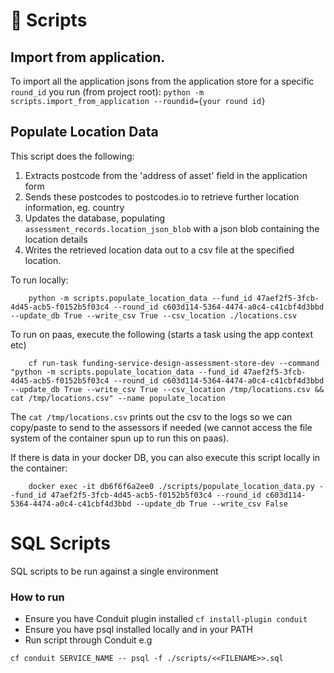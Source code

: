 # 📜 Scripts

## Import from application.

To import all the application jsons from the application store for a specific `round_id` you run (from project root):
`python -m scripts.import_from_application --roundid={your round id}`

## Populate Location Data

This script does the following:

1. Extracts postcode from the 'address of asset' field in the application form
1. Sends these postcodes to postcodes.io to retrieve further location information, eg. country
1. Updates the database, populating `assessment_records.location_json_blob` with a json blob containing the location details
1. Writes the retrieved location data out to a csv file at the specified location.

To run locally:

        python -m scripts.populate_location_data --fund_id 47aef2f5-3fcb-4d45-acb5-f0152b5f03c4 --round_id c603d114-5364-4474-a0c4-c41cbf4d3bbd --update_db True --write_csv True --csv_location ./locations.csv

To run on paas, execute the following (starts a task using the app context etc)

        cf run-task funding-service-design-assessment-store-dev --command "python -m scripts.populate_location_data --fund_id 47aef2f5-3fcb-4d45-acb5-f0152b5f03c4 --round_id c603d114-5364-4474-a0c4-c41cbf4d3bbd --update_db True --write_csv True --csv_location /tmp/locations.csv && cat /tmp/locations.csv" --name populate_location

The `cat /tmp/locations.csv` prints out the csv to the logs so we can copy/paste to send to the assessors if needed (we cannot access the file system of the container spun up to run this on paas).

If there is data in your docker DB, you can also execute this script locally in the container:

        docker exec -it db6f6f6a2ee0 ./scripts/populate_location_data.py --fund_id 47aef2f5-3fcb-4d45-acb5-f0152b5f03c4 --round_id c603d114-5364-4474-a0c4-c41cbf4d3bbd --update_db True --write_csv False

# SQL Scripts
SQL scripts to be run against a single environment

### How to run
* Ensure you have Conduit plugin installed `cf install-plugin conduit`
* Ensure you have psql installed locally and in your PATH
* Run script through Conduit e.g
```
cf conduit SERVICE_NAME -- psql -f ./scripts/<<FILENAME>>.sql
```
